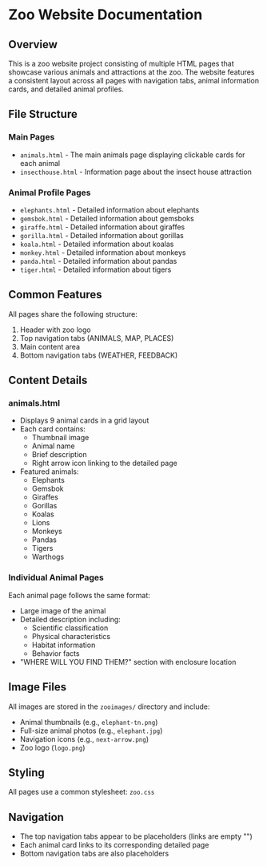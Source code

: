 # Zoo Website Documentation

## Overview
This is a zoo website project consisting of multiple HTML pages that showcase various animals and attractions at the zoo. The website features a consistent layout across all pages with navigation tabs, animal information cards, and detailed animal profiles.

## File Structure

### Main Pages
- `animals.html` - The main animals page displaying clickable cards for each animal
- `insecthouse.html` - Information page about the insect house attraction

### Animal Profile Pages
- `elephants.html` - Detailed information about elephants
- `gemsbok.html` - Detailed information about gemsboks
- `giraffe.html` - Detailed information about giraffes
- `gorilla.html` - Detailed information about gorillas
- `koala.html` - Detailed information about koalas
- `monkey.html` - Detailed information about monkeys
- `panda.html` - Detailed information about pandas
- `tiger.html` - Detailed information about tigers

## Common Features
All pages share the following structure:
1. Header with zoo logo
2. Top navigation tabs (ANIMALS, MAP, PLACES)
3. Main content area
4. Bottom navigation tabs (WEATHER, FEEDBACK)

## Content Details

### animals.html
- Displays 9 animal cards in a grid layout
- Each card contains:
  - Thumbnail image
  - Animal name
  - Brief description
  - Right arrow icon linking to the detailed page
- Featured animals:
  - Elephants
  - Gemsbok
  - Giraffes
  - Gorillas
  - Koalas
  - Lions
  - Monkeys
  - Pandas
  - Tigers
  - Warthogs

### Individual Animal Pages
Each animal page follows the same format:
- Large image of the animal
- Detailed description including:
  - Scientific classification
  - Physical characteristics
  - Habitat information
  - Behavior facts
- "WHERE WILL YOU FIND THEM?" section with enclosure location


## Image Files
All images are stored in the `zooimages/` directory and include:
- Animal thumbnails (e.g., `elephant-tn.png`)
- Full-size animal photos (e.g., `elephant.jpg`)
- Navigation icons (e.g., `next-arrow.png`)
- Zoo logo (`logo.png`)

## Styling
All pages use a common stylesheet: `zoo.css`

## Navigation
- The top navigation tabs appear to be placeholders (links are empty "")
- Each animal card links to its corresponding detailed page
- Bottom navigation tabs are also placeholders

